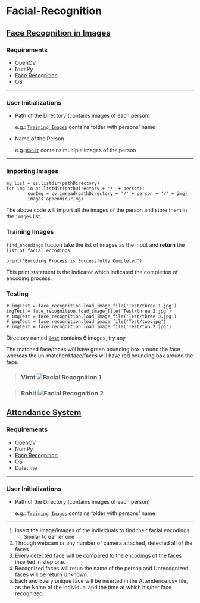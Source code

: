 # Facial-Recognition

## [Face Recognition in Images](ImgFaceFinder.py)

### Requirements
- OpenCV
- NumPy
- [Face Recognition](https://pypi.org/project/face-recognition/)
- OS
---
### User Initializations
- Path of the Directory (contains images of each person)
  
  e.g.: [`Training Images`](https://github.com/sahilgarg3/Facial-Recognition/tree/main/Training%20Images) contains folder with persons' name
- Name of the Person

  e.g.:[`Rohit`](https://github.com/sahilgarg3/Facial-Recognition/tree/main/Training%20Images/Rohit) contains multiple images of the person

---
### Importing Images
```
my_list = os.listdir(pathDirectory)
for img in os.listdir(pathDirectory + '/' + person):
        curImg = cv.imread(pathDirectory + '/' + person + '/' + img)
        images.append(curImg)
```
The above code will Import all the images of the person and store them in the `images` list.

### Training Images
`find_encodings` fuction take the list of images as the input and **return** the `list of facial encodings`
```
print('Encoding Process is Successfully Completed')
```
This print statement is the indicator which indicated the completion of encoding process.

### Testing
```
# imgTest = face_recognition.load_image_file('Test/three 1.jpg')
imgTest = face_recognition.load_image_file('Test/three 2.jpg')
# imgTest = face_recognition.load_image_file('Test/three 3.jpg')
# imgTest = face_recognition.load_image_file('Test/two.jpg')
# imgTest = face_recognition.load_image_file('Test/two 2.jpg')
```
Directory named [`Test`](https://github.com/sahilgarg3/Facial-Recognition/tree/main/Test) contains 6 images, try any

The matched face/faces will have green bounding box around the face whereas the un-matcherd face/faces will have red bounding box around the face. 

> ### Virat ![Facial Recognition 1](https://user-images.githubusercontent.com/79501547/140869800-d6bd8dab-3b2a-4e75-9189-c98b582e84e0.png)


> ### Rohit ![Facial Recognition 2](https://user-images.githubusercontent.com/79501547/140869818-53778014-f4c4-482a-a8a2-1eb4faabb773.png)


## [Attendance System](AttendenceSystem.py)

### Requirements
- OpenCV
- NumPy
- [Face Recognition](https://pypi.org/project/face-recognition/)
- OS
- Datetime
---
### User Initializations
- Path of the Directory (contains images of each person)
  
  e.g.: [`Training Images`](https://github.com/sahilgarg3/Facial-Recognition/tree/main/Training%20Images) contains folder with persons' name
---

1. Insert the image/images of the individuals to find their facial encodings.
    - Similar to earlier one
2. Through webcam or any number of camera attached, detected all of the faces.
3. Every detected face will be compared to the encodings of the faces inserted in step one.
4. Recognized faces will retun the name of the person and Unrecognized faces will be return Unknown.
5. Each and Every unique face will be inserted in the Attendence.csv file, as the Name of the individual and the time at which his/her face recognized. 
